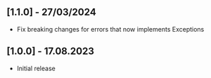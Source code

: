 ## [1.1.0] - 27/03/2024

- Fix breaking changes for errors that now implements Exceptions

## [1.0.0] - 17.08.2023

- Initial release
